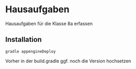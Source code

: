 # Hausaufgaben
Hausaufgaben für die Klasse 8a erfassen 

## Installation

```
gradle appengineDeploy
```
Vorher in der build.gradle ggf. noch die Version hochsetzen 
